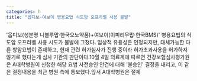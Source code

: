 ```yaml
---
categories: h
title: "옵디보·여보이 병용요법 식도암 오프라벨 사용 불발"
---
```

&#39;옵디보(성분명 니볼루맙&middot;한국오노약품)+여보이(이피리무맙&middot;한국BMS)&#39; 병용요법의 식도암 오프라벨 사용 시도가 불발에 그쳤다. 임상적 유용성은 인정되지만, 대체가능한 다른 항암요법이 존재하고, 현재 관련 허가심사가 진행 중이라 허가초과사용을 허가하지 않기로 했다는게 심사 기관의 판단이다.10월 4일 의료계에 따르면 건강보험심사평가원은 A대학병원이 신청한 해당 요법 사전승인 안건에 대해 &#39;불승인&#39; 결정을 내리고, 이 같은 결정내용을 최근 병원 측에 통보했다.앞서 A대학병원은 절제